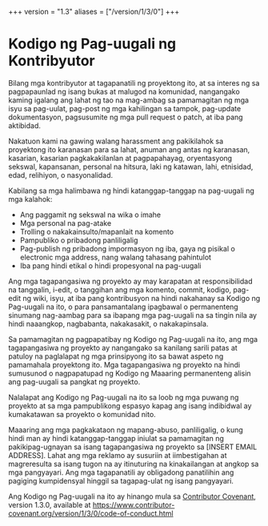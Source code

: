+++
version = "1.3"
aliases = ["/version/1/3/0"]
+++

# Kodigo ng Pag-uugali ng Kontribyutor

Bilang mga kontribyutor at tagapanatili ng proyektong ito, at sa interes ng
sa pagpapaunlad ng isang bukas at malugod na komunidad, nangangako kaming
igalang ang lahat ng tao na mag-ambag sa pamamagitan ng mga isyu sa pag-uulat,
pag-post ng mga kahilingan sa tampok, pag-update dokumentasyon, pagsusumite
ng mga pull request o patch, at iba pang aktibidad.

Nakatuon kami na gawing walang harassment ang pakikilahok sa proyektong ito
karanasan para sa lahat, anuman ang antas ng karanasan, kasarian, kasarian
pagkakakilanlan at pagpapahayag, oryentasyong sekswal, kapansanan, personal
na hitsura, laki ng katawan, lahi, etnisidad, edad, relihiyon, o nasyonalidad.

Kabilang sa mga halimbawa ng hindi katanggap-tanggap na pag-uugali ng mga
kalahok:

* Ang paggamit ng sekswal na wika o imahe
* Mga personal na pag-atake
* Trolling o nakakainsulto/mapanlait na komento
* Pampubliko o pribadong panliligalig
* Pag-publish ng pribadong impormasyon ng iba, gaya ng pisikal o electronic
  mga address, nang walang tahasang pahintulot
* Iba pang hindi etikal o hindi propesyonal na pag-uugali

Ang mga tagapangasiwa ng proyekto ay may karapatan at responsibilidad na
tanggalin, i-edit, o tanggihan ang mga komento, commit, kodigo, pag-edit
ng wiki, isyu, at iba pang kontribusyon na hindi nakahanay sa Kodigo ng
Pag-uugali na ito, o para pansamantalang ipagbawal o permanenteng sinumang
nag-aambag para sa ibapang mga pag-uugali na sa tingin nila ay hindi
naaangkop, nagbabanta, nakakasakit, o nakakapinsala.

Sa pamamagitan ng pagpapatibay ng Kodigo ng Pag-uugali na ito, ang mga
tagapangasiwa ng proyekto ay nangangako sa kanilang sarili patas at patuloy
na paglalapat ng mga prinsipyong ito sa bawat aspeto ng pamamahala proyektong
ito. Mga tagapangasiwa ng proyekto na hindi sumusunod o nagpapatupad ng
Kodigo ng Maaaring permanenteng alisin ang pag-uugali sa pangkat ng proyekto.

Nalalapat ang Kodigo ng Pag-uugali na ito sa loob ng mga puwang ng proyekto
at sa mga pampublikong espasyo kapag ang isang indibidwal ay kumakatawan sa
proyekto o komunidad nito.

Maaaring ang mga pagkakataon ng mapang-abuso, panliligalig, o kung hindi
man ay hindi katanggap-tanggap iniulat sa pamamagitan ng pakikipag-ugnayan
sa isang tagapangasiwa ng proyekto sa [INSERT EMAIL ADDRESS]. Lahat ang mga
reklamo ay susuriin at iimbestigahan at magreresulta sa isang tugon na ay
itinuturing na kinakailangan at angkop sa mga pangyayari. Ang mga tagapanatili
ay obligadong panatilihin ang pagiging kumpidensyal hinggil sa tagapag-ulat
ng isang pangyayari.


Ang Kodigo ng Pag-uugali na ito ay hinango mula sa
[Contributor Covenant][homepage], version 1.3.0, available at
https://www.contributor-covenant.org/version/1/3/0/code-of-conduct.html

[homepage]: https://www.contributor-covenant.org
